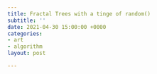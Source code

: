 ```yaml
---
title: Fractal Trees with a tinge of random()
subtitle: ''
date: 2021-04-30 15:00:00 +0000
categories:
- art
- algorithm
layout: post

---
```

